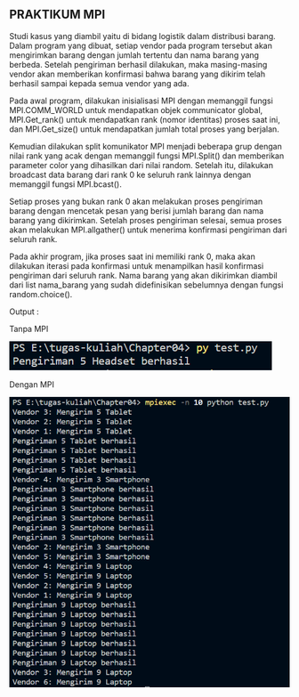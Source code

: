 ## PRAKTIKUM MPI

Studi kasus yang diambil yaitu di bidang logistik dalam distribusi barang. Dalam program yang dibuat, setiap vendor pada program tersebut akan mengirimkan barang dengan jumlah tertentu dan nama barang yang berbeda. Setelah pengiriman berhasil dilakukan, maka masing-masing vendor akan memberikan konfirmasi bahwa barang yang dikirim telah berhasil sampai kepada semua vendor yang ada.

Pada awal program, dilakukan inisialisasi MPI dengan memanggil fungsi MPI.COMM_WORLD untuk mendapatkan objek communicator global, MPI.Get_rank() untuk mendapatkan rank (nomor identitas) proses saat ini, dan MPI.Get_size() untuk mendapatkan jumlah total proses yang berjalan.

Kemudian dilakukan split komunikator MPI menjadi beberapa grup dengan nilai rank yang acak dengan memanggil fungsi MPI.Split() dan memberikan parameter color yang dihasilkan dari nilai random. Setelah itu, dilakukan broadcast data barang dari rank 0 ke seluruh rank lainnya dengan memanggil fungsi MPI.bcast().

Setiap proses yang bukan rank 0 akan melakukan proses pengiriman barang dengan mencetak pesan yang berisi jumlah barang dan nama barang yang dikirimkan. Setelah proses pengiriman selesai, semua proses akan melakukan MPI.allgather() untuk menerima konfirmasi pengiriman dari seluruh rank.

Pada akhir program, jika proses saat ini memiliki rank 0, maka akan dilakukan iterasi pada konfirmasi untuk menampilkan hasil konfirmasi pengiriman dari seluruh rank. Nama barang yang akan dikirimkan diambil dari list nama_barang yang sudah didefinisikan sebelumnya dengan fungsi random.choice().

Output :


Tanpa MPI


![](Py.png)




Dengan MPI


![](MPI.png)
